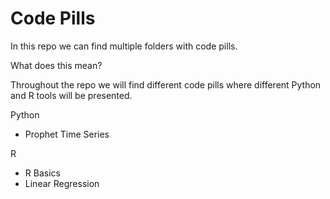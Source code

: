 # Code Pills

In this repo we can find multiple folders with code pills. 

What does this mean?

Throughout the repo we will find different code pills where different Python and R tools will be presented. 

Python
- Prophet Time Series

R
- R Basics
- Linear Regression